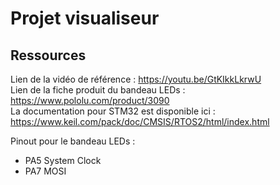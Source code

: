 # Projet visualiseur

## Ressources
Lien de la vidéo de référence : https://youtu.be/GtKIkkLkrwU</br>
Lien de la fiche produit du bandeau LEDs : https://www.pololu.com/product/3090</br>
La documentation pour STM32 est disponible ici : https://www.keil.com/pack/doc/CMSIS/RTOS2/html/index.html

Pinout pour le bandeau LEDs :</br>
- PA5 System Clock</br>
- PA7 MOSI
